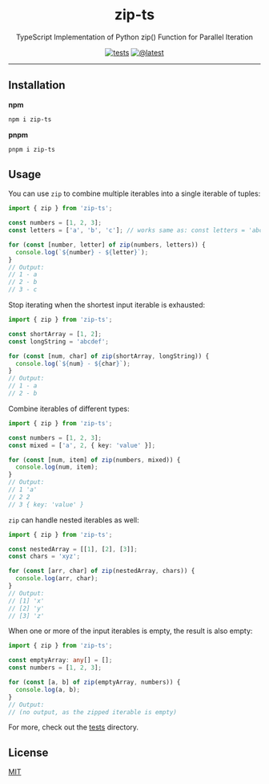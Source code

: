 <div align="center">

# zip-ts

TypeScript Implementation of Python zip() Function for Parallel Iteration

[![tests](https://github.com/AshGw/zip-ts/actions/workflows/test.yml/badge.svg)](https://github.com/AshGw/zip-ts/actions/workflows/test.yml)
[![@latest](https://img.shields.io/npm/v/zip-ts.svg)](https://www.npmjs.com/package/zip-ts)
<hr/>
</div>
  
## Installation 
**npm**
```bash
npm i zip-ts
```
**pnpm**
```bash
pnpm i zip-ts
```
## Usage
You can use ``zip`` to combine multiple iterables into a single iterable of tuples:
```ts
import { zip } from 'zip-ts';

const numbers = [1, 2, 3];
const letters = ['a', 'b', 'c']; // works same as: const letters = 'abc'

for (const [number, letter] of zip(numbers, letters)) {
  console.log(`${number} - ${letter}`);
}
// Output:
// 1 - a
// 2 - b
// 3 - c
```
Stop iterating when the shortest input iterable is exhausted:
```ts
import { zip } from 'zip-ts';

const shortArray = [1, 2];
const longString = 'abcdef';

for (const [num, char] of zip(shortArray, longString)) {
  console.log(`${num} - ${char}`);
}
// Output:
// 1 - a
// 2 - b
```
Combine iterables of different types:
```ts
import { zip } from 'zip-ts';

const numbers = [1, 2, 3];
const mixed = ['a', 2, { key: 'value' }];

for (const [num, item] of zip(numbers, mixed)) {
  console.log(num, item);
}
// Output:
// 1 'a'
// 2 2
// 3 { key: 'value' }
```
``zip`` can handle nested iterables as well:
```ts
import { zip } from 'zip-ts';

const nestedArray = [[1], [2], [3]];
const chars = 'xyz';

for (const [arr, char] of zip(nestedArray, chars)) {
  console.log(arr, char);
}
// Output:
// [1] 'x'
// [2] 'y'
// [3] 'z'
```
When one or more of the input iterables is empty, the result is also empty:
```ts
import { zip } from 'zip-ts';

const emptyArray: any[] = [];
const numbers = [1, 2, 3];

for (const [a, b] of zip(emptyArray, numbers)) {
  console.log(a, b);
}
// Output:
// (no output, as the zipped iterable is empty)
```
For more, check out the [tests](/tests) directory.

## License 
[MIT](https://github.com/AshGw/zip-ts/blob/main/LICENSE)